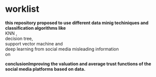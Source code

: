 # worklist
<b>this repository  proposed to use different data minig techiniques and classification algorithms like </b>
<br>KNN ,<br>
  decision tree, <br> support vector machine and </br> deep learning from social media misleading information<br>on
  
  <b>conclusion<b>Improving the valuation and average trust functions of the social media platforms based on data.
